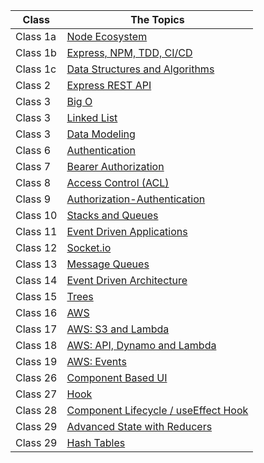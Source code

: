 

| Class      |       The Topics                   |
|------------|------------------------------------|
| Class 1a   | [Node Ecosystem](NodeEcosystem.md)   |
| Class 1b   | [Express, NPM, TDD, CI/CD](ExpressNPMTDDCICD.md)   |
| Class 1c   | [Data Structures and Algorithms](DataStructuresandAlgorithms.md)   |
| Class 2   | [Express REST API](ExpressRESTAPI.md)   |
| Class 3   | [Big O](BigO.md)   |
| Class 3   | [Linked List](LinkedList.md)   |
| Class 3   | [Data Modeling](DataModeling.md)   |
| Class 6   | [Authentication](Authentication.md)   |
| Class 7   | [Bearer Authorization](BearerAuthorization.md)   |
| Class 8   | [Access Control (ACL)](ACL.md)   |
| Class 9   | [Authorization-Authentication](Authorization-Authentication.md)   |
| Class 10   | [Stacks and Queues](StacksandQueues.md)   |
| Class 11   | [Event Driven Applications](event.md)   |
| Class 12   | [Socket.io](Socket-io.md)   |
| Class 13   | [Message Queues](MessageQueues.md)   |
| Class 14   | [Event Driven Architecture](EventDrivenArchitecture.md)   |
| Class 15   | [Trees](trees.md)   |
| Class 16   | [AWS](Aws.md)   |
| Class 17   | [AWS: S3 and Lambda](S3.md)   |
| Class 18   | [AWS: API, Dynamo and Lambda](API.md)   |
| Class 19   | [AWS: Events](events.md)   |
| Class 26   | [Component Based UI](ComponentBasedUI.md)   |
| Class 27   | [Hook](Hook.md)   |
| Class 28   | [Component Lifecycle / useEffect Hook](useEffectHook.md)   |
| Class 29   | [Advanced State with Reducers](reducers.md)   |
| Class 29   | [Hash Tables](hash.md)   |

















